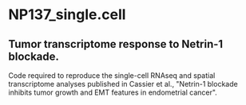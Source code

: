 # NP137_single.cell

## Tumor transcriptome response to Netrin-1 blockade.

Code required to reproduce the single-cell RNAseq and spatial transcriptome analyses published in Cassier et al., "Netrin-1 blockade inhibits tumor growth and EMT features in endometrial cancer".

